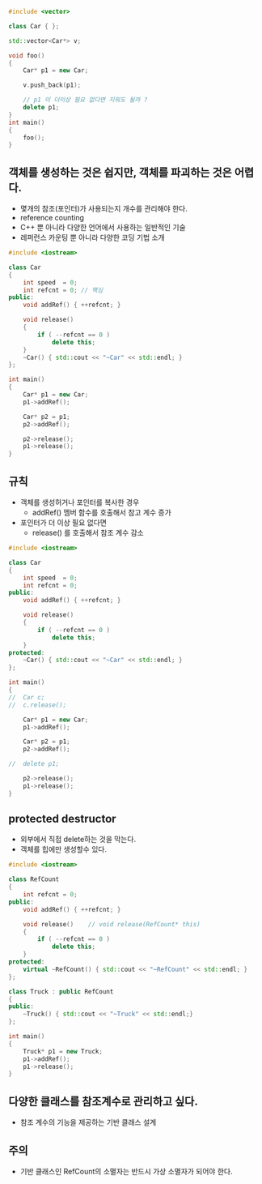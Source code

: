 ```c++
#include <vector>

class Car { };

std::vector<Car*> v;

void foo()
{
	Car* p1 = new Car;

	v.push_back(p1);

	// p1 이 더이상 필요 없다면 지워도 될까 ?
	delete p1;
}
int main()
{
	foo();
}
```

## 객체를 생성하는 것은 쉽지만, 객체를 파괴하는 것은 어렵다.
- 몇개의 참조(포인터)가 사용되는지 개수를 관리해야 한다.
- reference counting
- C++ 뿐 아니라 다양한 언어에서 사용하는 일반적인 기술
- 레퍼런스 카운팅 뿐 아니라 다양한 코딩 기법 소개

```c++
#include <iostream>

class Car
{
	int speed  = 0;
	int refcnt = 0; // 핵심
public:
	void addRef() { ++refcnt; }

	void release()
	{
		if ( --refcnt == 0 )
			delete this;
	}
	~Car() { std::cout << "~Car" << std::endl; }
};

int main()
{
	Car* p1 = new Car;
	p1->addRef();

	Car* p2 = p1;
	p2->addRef();

	p2->release();
	p1->release();
}
```

## 규칙
- 객체를 생성허거나 포인터를 복사한 경우
  - addRef() 멤버 함수를 호출해서 참고 계수 증가
- 포인터가 더 이상 필요 없다면
  - release() 를 호출해서 참조 계수 감소

```c++
#include <iostream>

class Car
{
	int speed  = 0;
	int refcnt = 0;
public:
	void addRef() { ++refcnt; }

	void release()
	{
		if ( --refcnt == 0 )
			delete this;
	}
protected:
	~Car() { std::cout << "~Car" << std::endl; }
};

int main()
{
//	Car c;
//	c.release();

	Car* p1 = new Car;
	p1->addRef();

	Car* p2 = p1;
	p2->addRef();

//	delete p1;

	p2->release();
	p1->release();
}
```

## protected destructor
- 외부에서 직접 delete하는 것을 막는다.
- 객체를 힙에만 생성할수 있다.

```c++
#include <iostream>

class RefCount
{
	int refcnt = 0;
public:
	void addRef() { ++refcnt; }

	void release()    // void release(RefCount* this)
	{
		if ( --refcnt == 0 )
			delete this;
	}
protected:
	virtual ~RefCount() { std::cout << "~RefCount" << std::endl; }
};

class Truck : public RefCount
{
public:
	~Truck() { std::cout << "~Truck" << std::endl;}
};

int main()
{
	Truck* p1 = new Truck;
	p1->addRef();
	p1->release();
}
```

## 다양한 클래스를 참조계수로 관리하고 싶다.
- 참조 계수의 기능을 제공하는 기반 클래스 설계

## 주의
- 기반 클래스인 RefCount의 소멸자는 반드시 가상 소멸자가 되어야 한다.






















